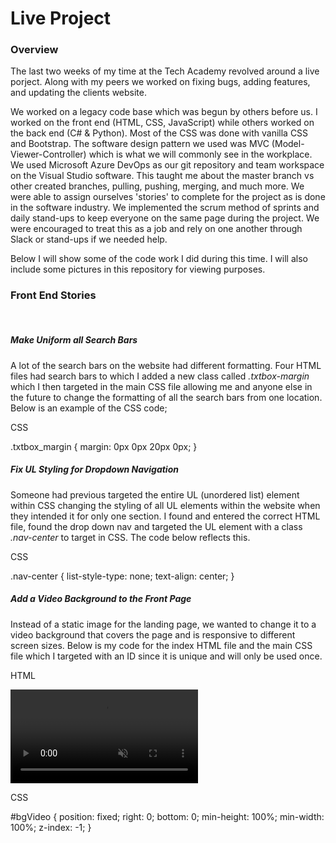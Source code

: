 # Live Project

<h3>Overview</h3>
<p>
The last two weeks of my time at the Tech Academy revolved around a live porject. Along with my peers we worked on fixing bugs, adding features, and updating the clients website. 
</p>

<p>We worked on a legacy code base which was begun by others before us. I worked on the front end (HTML, CSS, JavaScript) while others worked on the back end (C# & Python). Most of the CSS was done with vanilla CSS and Bootstrap. The software design pattern we used was MVC (Model-Viewer-Controller) which is what we will commonly see in the workplace. We used Microsoft Azure DevOps as our git repository and team workspace on the Visual Studio software. This taught me about the master branch vs other created branches, pulling, pushing, merging, and much more. We were able to assign ourselves 'stories' to complete for the project as is done in the software industry. We implemented the scrum method of sprints and daily stand-ups to keep everyone on the same page during the project. We were encouraged to treat this as a job and rely on one another through Slack or stand-ups if we needed help.
</p>

<p>
Below I will show some of the code work I did during this time. I will also include some pictures in this repository for viewing purposes.
</p>

<h3>Front End Stories</h3>
<br>

<h5>Make Uniform all Search Bars</h5>
<p>
A lot of the search bars on the website had different formatting. Four HTML files had search bars to which I added a new class called <i>.txtbox-margin</i> which I then targeted in the main CSS file allowing me and anyone else in the future to change the formatting of all the search bars from one location. Below is an example of the CSS code;
</p>
<quote>
<p>CSS</p>
.txtbox_margin {
    margin: 0px 0px 20px 0px;
}
</quote>
<br>

<h5>Fix UL Styling for Dropdown Navigation</h5>
<p>
Someone had previous targeted the entire UL (unordered list) element within CSS changing the styling of all UL elements within the website when they intended it for only one section. I found and entered the correct HTML file, found the drop down nav and targeted the UL element with a class <i>.nav-center</i> to target in CSS. The code below reflects this.
</p>
<p>
CSS
</p>
<quote>
.nav-center {
    list-style-type: none;
    text-align: center;
}
</quote>
<br>

<h5>Add a Video Background to the Front Page</h5>
<p>
Instead of a static image for the landing page, we wanted to change it to a video background that covers the page and is responsive to different screen sizes. Below is my code for the index HTML file and the main CSS file which I targeted with an ID since it is unique and will only be used once.
</p>
<p>
HTML
</p>
<quote>
<video autoplay muted loop id="bgVideo"><source src="~/content/videos/NYC-Traffic.mp4" /></video>

</quote>

<p>
CSS
</p>
<quote>
#bgVideo {
    position: fixed;
    right: 0;
    bottom: 0;
    min-height: 100%;
    min-width: 100%;
    z-index: -1;
}
</quote>